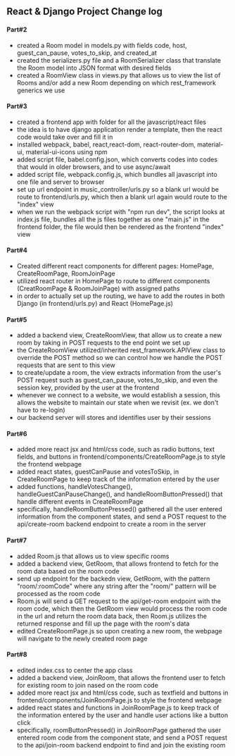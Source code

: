 ## React & Django Project Change log

#### Part#2

- created a Room model in models.py with fields code, host, guest_can_pause, votes_to_skip, and created_at
- created the serializers.py file and a RoomSerializer class that translate the Room model into JSON format with desired fields
- created a RoomView class in views.py that allows us to view the list of Rooms and/or add a new Room depending on which rest_framework generics we use

#### Part#3

- created a frontend app with folder for all the javascript/react files
- the idea is to have django application render a template, then the react code would take over and fill it in
- installed webpack, babel, react,react-dom, react-router-dom, material-ui, material-ui-icons using npm
- added script file, babel.config.json, which converts codes into codes that would in older browsers, and to use async/await
- added script file, webpack.config.js, which bundles all javascript into one file and server to browser
- set up url endpoint in music_controller/urls.py so a blank url would be route to frontend/urls.py, which then a blank url again would route to the "index" view
- when we run the webpack script with "npm run dev", the script looks at index.js file, bundles all the js files together as one "main.js" in the frontend folder, the file would then be rendered as the frontend "index" view

#### Part#4

- Created different react components for different pages: HomePage, CreateRoomPage, RoomJoinPage
- utilized react router in HomePage to route to different components (CreatRoomPage & RoomJoinPage) with assigned paths
- in order to actually set up the routing, we have to add the routes in both Django (in frontend/urls.py) and React (HomePage.js)

#### Part#5

- added a backend view, CreateRoomView, that allow us to create a new room by taking in POST requests to the end point we set up
- the CreateRoomView utilized/inherited rest_framework.APIView class to override the POST method so we can control how we handle the POST requests that are sent to this view
- to create/update a room, the view extracts information from the user's POST request such as guest_can_pause, votes_to_skip, and even the session key, provided by the user at the frontend
- whenever we connect to a website, we would establish a session, this allows the website to maintain our state when we revisit (ex. we don't have to re-login)
- our backend server will stores and identifies user by their sessions

#### Part#6

- added more react jsx and html/css code, such as radio buttons, text fields, and buttons in frontend/components/CreateRoomPage.js to style the frontend webpage
- added react states, guestCanPause and votesToSkip, in CreateRoomPage to keep track of the information entered by the user
- added functions, handleVotesChange(), handleGuestCanPauseChange(), and handleRoomButtonPressed() that handle different events in CreateRoomPage
- specifically, handleRoomButtonPressed() gathered all the user entered information from the component states, and send a POST request to the api/create-room backend endpoint to create a room in the server

#### Part#7

- added Room.js that allows us to view specific rooms
- added a backend view, GetRoom, that allows frontend to fetch for the room data based on the room code
- send up endpoint for the backedn view, GetRoom, with the pattern "room/:roomCode" where any string after the "room/" pattern will be processed as the room code
- Room.js will send a GET request to the api/get-room endpoint with the room code, which then the GetRoom view would process the room code in the url and return the room data back, then Room.js utilizes the returned response and fill up the page with the room's data
- edited CreateRoomPage.js so upon creating a new room, the webpage will navigate to the newly created room page

#### Part#8

- edited index.css to center the app class
- added a backend view, JoinRoom, that allows the frontend user to fetch for existing room to join nased on the room code
- added more react jsx and html/css code, such as textfield and buttons in frontend/components/JoinRoomPage.js to style the frontend webpage
- added react states and functions in JoinRoomPage.js to keep track of the information entered by the user and handle user actions like a button click
- specifically, roomButtonPressed() in JoinRoomPage gathered the user entered room code from the component state, and send a POST request to the api/join-room backend endpoint to find and join the existing room
